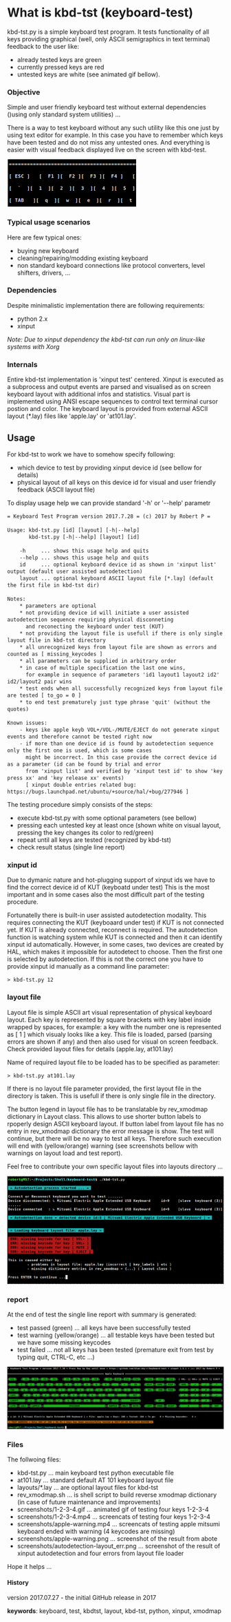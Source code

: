 # What is kbd-tst (keyboard-test)
kbd-tst.py is a simple keyboard test program. It tests functionality of all keys providing graphical (well, only ASCII
semigraphics in text terminal) feedback to the user like:
- already tested keys are green
- currently pressed keys are red
- untested keys are white (see animated gif bellow). 
 
### Objective
Simple and user friendly keyboard test without external dependencies ()using only standard system utilities) ...

There is a way to test keyboard without any such utility like this one just by using text editor for example. In this case
you have to remember which keys have been tested and do not miss any untested ones. And everything is easier with visual 
feedback displayed live on the screen with kbd-test.

![1-2-3-4 keys tested](https://github.com/blue-sky-r/keyboard-test/blob/master/screenshots/1-2-3-4.gif)

### Typical usage scenarios
Here are few typical ones:
- buying new keyboard
- cleaning/repairing/modding existing keyboard
- non standard keyboard connections like protocol converters, level shifters, drivers, ...

### Dependencies
Despite minimalistic implementation there are following requirements:
- python 2.x
- xinput

_Note: Due to xinput dependency the kbd-tst can run only on linux-like systems with Xorg_

### Internals
Entire kbd-tst implementation is 'xinput test' centered. Xinput is executed as a subprocess and output events are
parsed and visualised as on screen keyboard layout with additional infos and statistics. Visual part is implemented
using ANSI escape sequences to control text terminal cursor postion and color. The keyboard layout is provided from
external ASCII layout (*.lay) files like 'apple.lay' or 'at101.lay'.  

## Usage
For kbd-tst to work we have to somehow specify following:
- which device to test by providing xinput device id (see bellow for details)
- physical layout of all keys on this device id for visual and user friendly feedback (ASCII layout file)

To display usage help we can provide standard '-h' or '--help' parametr

    = Keyboard Test Program version 2017.7.28 = (c) 2017 by Robert P =

    Usage: kbd-tst.py [id] [layout] [-h|--help]
           kbd-tst.py [-h|--help] [layout] [id]
    
        -h     ... shows this usage help and quits
        --help ... shows this usage help and quits
        id     ... optional keyboard device id as shown in 'xinput list' output (default user assisted autodetection)
        layout ... optional keyboard ASCII layout file [*.lay] (default the first file in kbd-tst dir)
    
    Notes:
        * parameters are optional
        * not providing device id will initiate a user assisted autodetection sequence requiring physical disconneting
          and reconecting the keyboard under test (KUT)
        * not providing the layout file is usefull if there is only single layout file in kbd-tst directory
        * all unrecognized keys from layout file are shown as errors and counted as [ missing_keycodes ]
        * all parameters can be supplied in arbitrary order
        * in case of multiple specification the last one wins,
          for example in sequence of parameters 'id1 layout1 layout2 id2' id2/layout2 pair wins
        * test ends when all successfully recognized keys from layout file are tested [ to_go = 0 ]
        * to end test prematurely just type phrase 'quit' (without the quotes)
    
    Known issues:
        - keys ike apple keyb VOL+/VOL-/MUTE/EJECT do not generate xinput events and therefore cannot be tested right now
        - if more than one device id is found by autodetection sequence only the first one is used, which is some cases
          might be incorrect. In this case provide the correct device id as a parameter (id can be found by trial and error
          from 'xinput list' and verified by 'xinput test id' to show 'key press xx' and 'key release xx' events)
          [ xinput double entries related bug: https://bugs.launchpad.net/ubuntu/+source/hal/+bug/277946 ]

The testing procedure simply consists of the steps:
- execute kbd-tst.py with some optional parameters (see bellow)
- pressing each untested key at least once (shown white on visual layout, pressing the key changes its color to red/green)
- repeat until all keys are tested (recognized by kbd-tst)
- check result status (single line report)

### xinput id
Due to dymanic nature and hot-plugging support of xinput ids we have to find the correct device id of KUT (keyboatd under test) 
This is the most important and in some cases also the most difficult part of the testing procedure.

Fortunatelly there is built-in user assisted autodetection modality. This requires connecting the KUT (keyboaard under test) if KUT 
is not connected yet. If KUT is already connected, reconnect is required. The autodetection function is watching system while
KUT is connected and then it can identify xinput id automatically. However, in some cases, two devices are created by HAL,
which makes it impossible for autodetect to choose. Then the first one is selected by autodetection. If this is not the correct
one you have to provide xinput id manually as a command line parameter:

    > kbd-tst.py 12
    
### layout file
Layout file is simple ASCII art visual representation of physical keyboard layout. Each key is represented by square brackets
with key label inside wrapped by spaces, for example: a key with the number one is represented as [ 1 ] which visualy looks like a key.
This file is loaded, parsed (parsing errors are shown if any) and then also used for visual on screen feedback. Check provided
layout files for details (apple.lay, at101.lay)

Name of required layout file to be loaded has to be specified as parameter:

    > kbd-tst.py at101.lay
    
If there is no layout file parameter provided, the first layout file in the directory is taken. This is usefull if there is only
single file in the directory. 

The button legend in layout file has to be translatable by rev_xmodmap dictionary in Layout class. This allows to use shorter
button labels to rpoperly design ASCII keyboard layout. If button label from layout file has no entry in rev_xmodmap dictionary
the error message is show. The test will continue, but there will be no way to test all keys. Therefore such execution will
end with (yellow/orange) warning (see screenshots bellow with warnings on layout load and test report).

Feel free to contribute your own specific layout files into layouts directory ...

![xinput id autodetection and missing keycode in rev_xmodmap](https://github.com/blue-sky-r/keyboard-test/blob/master/screenshots/autodetection-layour_err.png)

### report
At the end of test the single line report with summary is generated:
- test passed (green) ... all keys have been successfully tested
- test warning (yellow/orange) ... all testable keys have been tested but we have some missing keycodes 
- test failed ... not all keys has been tested (premature exit from test by typing quit, CTRL-C, etc ...)

![apple test ended with warning](https://github.com/blue-sky-r/keyboard-test/blob/master/screenshots/apple-warning.png)

### Files
The follwoing files:
- kbd-tst.py ... main keyboard test python executable file
- at101.lay ... standard default AT 101 keyboard layout file
- layouts/*.lay ... are optional layout files for kbd-tst
- rev_xmodmap.sh ... is shell script to build reverse xmodmap dictionary (in case of future maintenance and improvements)
- screenshots/1-2-3-4.gif ... animated gif of testing four keys 1-2-3-4
- screenshots/1-2-3-4.mp4 ... screencats of testing four keys 1-2-3-4
- screenshots/apple-warning.mp4 ... screencats of testing apple mitsumi keyboard ended with warning (4 keycodes are missing)
- screenshots/apple-warning.png ... screenshot of the result from abote 
- screenshots/autodetection-layout_err.png ... screenshot of the result of xinput autodetection and four errors from layout file loader

Hope it helps ...

#### History
 version 2017.07.27 - the initial GitHub release in 2017

**keywords**: keyboard, test, kbdtst, layout, kbd-tst, python, xinput, xmodmap
